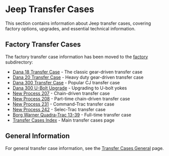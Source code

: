# Jeep Transfer Cases

This section contains information about Jeep transfer cases, covering factory options, upgrades, and essential technical information.

## Factory Transfer Cases

The factory transfer case information has been moved to the [factory](factory/) subdirectory:

- [Dana 18 Transfer Case](factory/d18.html) - The classic gear-driven transfer case
- [Dana 20 Transfer Case](factory/d20.html) - Heavy duty gear-driven transfer case  
- [Dana 300 Transfer Case](factory/d300.html) - Popular CJ transfer case
- [Dana 300 U-Bolt Upgrade](factory/d300ub.html) - Upgrading to U-bolt yokes
- [New Process 207](factory/np207.html) - Chain-driven transfer case
- [New Process 208](factory/np208.html) - Part-time chain-driven transfer case
- [New Process 231](factory/np231.html) - Command-Trac transfer case
- [New Process 242](factory/np242.html) - Selec-Trac transfer case
- [Borg Warner Quadra-Trac 13-39](factory/qtrac.html) - Full-time transfer case
- [Transfer Cases Index](factory/index.html) - Main transfer cases page

## General Information

For general transfer case information, see the [Transfer Cases General](general/) page.